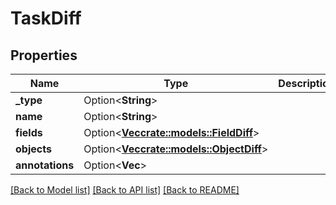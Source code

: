 # TaskDiff

## Properties

Name | Type | Description | Notes
------------ | ------------- | ------------- | -------------
**_type** | Option<**String**> |  | [optional]
**name** | Option<**String**> |  | [optional]
**fields** | Option<[**Vec<crate::models::FieldDiff>**](FieldDiff.md)> |  | [optional]
**objects** | Option<[**Vec<crate::models::ObjectDiff>**](ObjectDiff.md)> |  | [optional]
**annotations** | Option<**Vec<String>**> |  | [optional]

[[Back to Model list]](../README.md#documentation-for-models) [[Back to API list]](../README.md#documentation-for-api-endpoints) [[Back to README]](../README.md)


